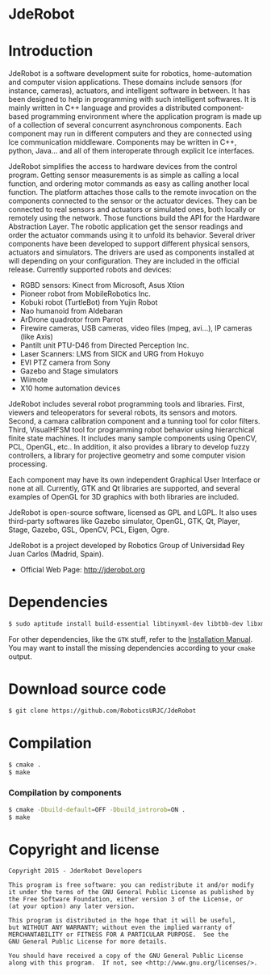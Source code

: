 
JdeRobot
========

# Introduction


JdeRobot is a software development suite for robotics, home-automation and computer vision applications. These domains include sensors (for instance, cameras), actuators, and intelligent software in between. It has been designed to help in programming with such intelligent softwares. It is mainly written in C++ language and provides a distributed component-based programming environment where the application program is made up of a collection of several concurrent asynchronous components. Each component may run in different computers and they are connected using Ice communication middleware. Components may be written in C++, python, Java... and all of them interoperate through explicit Ice interfaces.

JdeRobot simplifies the access to hardware devices from the control program. Getting sensor measurements is as simple as calling a local function, and ordering motor commands as easy as calling another local function. The platform attaches those calls to the remote invocation on the components connected to the sensor or the actuator devices. They can be connected to real sensors and actuators or simulated ones, both locally or remotely using the network. Those functions build the API for the Hardware Abstraction Layer. The robotic application get the sensor readings and order the actuator commands using it to unfold its behavior. Several driver components have been developed to support different physical sensors, actuators and simulators. The drivers are used as components installed at will depending on your configuration. They are included in the official release. Currently supported robots and devices:

* RGBD sensors: Kinect from Microsoft, Asus Xtion
* Pioneer robot from MobileRobotics Inc.
* Kobuki robot (TurtleBot) from Yujin Robot
* Nao humanoid from Aldebaran
* ArDrone quadrotor from Parrot
* Firewire cameras, USB cameras, video files (mpeg, avi...), IP cameras (like Axis)
* Pantilt unit PTU-D46 from Directed Perception Inc.
* Laser Scanners: LMS from SICK and URG from Hokuyo
* EVI PTZ camera from Sony
* Gazebo and Stage simulators
* Wiimote
* X10 home automation devices

JdeRobot includes several robot programming tools and libraries. First, viewers and teleoperators for several robots, its sensors and motors. Second, a camara calibration component and a tunning tool for color filters. Third, VisualHFSM tool for programming robot behavior using hierarchical finite state machines. It includes many sample components using OpenCV, PCL, OpenGL, etc.. In addition, it also provides a library to develop fuzzy controllers, a library for projective geometry and some computer vision processing.

Each component may have its own independent Graphical User Interface or none at all. Currently, GTK and Qt libraries are supported, and several examples of OpenGL for 3D graphics with both libraries are included.

JdeRobot is open-source software, licensed as GPL and LGPL. It also uses third-party softwares like Gazebo simulator, OpenGL, GTK, Qt, Player, Stage, Gazebo, GSL, OpenCV, PCL, Eigen, Ogre.

JdeRobot is a project developed by Robotics Group of Universidad Rey Juan Carlos (Madrid, Spain).

* Official Web Page: http://jderobot.org

# Dependencies

```sh
$ sudo aptitude install build-essential libtinyxml-dev libtbb-dev libxml2-dev libqt4-dev pkg-config libprotoc-dev libfreeimage-dev libprotobuf-dev protobuf-compiler libboost-all-dev freeglut3-dev cmake libogre-dev libtar-dev libcurl4-openssl-dev libcegui-mk2-dev libswscale-dev libavformat-dev libavcodec-dev 
```

For other dependencies, like the `GTK` stuff, refer to the [Installation Manual](http://jderobot.org/Manual-5#Installing_JdeRobot_5). You may want to install the missing dependencies according to your `cmake` output.

# Download source code

```sh
$ git clone https://github.com/RoboticsURJC/JdeRobot
```
# Compilation
```sh
$ cmake .
$ make 
```

### Compilation by components

```sh
$ cmake -Dbuild-default=OFF -Dbuild_introrob=ON .
$ make
```

# Copyright and license


    Copyright 2015 - JderRobot Developers

    This program is free software: you can redistribute it and/or modify
    it under the terms of the GNU General Public License as published by
    the Free Software Foundation, either version 3 of the License, or
    (at your option) any later version.

    This program is distributed in the hope that it will be useful,
    but WITHOUT ANY WARRANTY; without even the implied warranty of
    MERCHANTABILITY or FITNESS FOR A PARTICULAR PURPOSE.  See the
    GNU General Public License for more details.

    You should have received a copy of the GNU General Public License
    along with this program.  If not, see <http://www.gnu.org/licenses/>.

